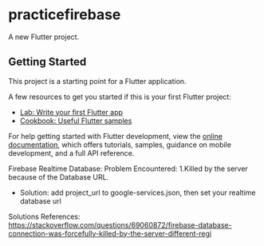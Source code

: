 # practicefirebase

A new Flutter project.

## Getting Started

This project is a starting point for a Flutter application.

A few resources to get you started if this is your first Flutter project:

- [Lab: Write your first Flutter app](https://docs.flutter.dev/get-started/codelab)
- [Cookbook: Useful Flutter samples](https://docs.flutter.dev/cookbook)

For help getting started with Flutter development, view the
[online documentation](https://docs.flutter.dev/), which offers tutorials,
samples, guidance on mobile development, and a full API reference.



Firebase Realtime Database:
Problem Encountered:
1.Killed by the server because of the Database URL.
 - Solution: add project_url to google-services.json, then set your realtime database url


Solutions References:
https://stackoverflow.com/questions/69060872/firebase-database-connection-was-forcefully-killed-by-the-server-different-regi

